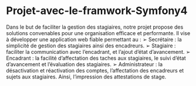# Projet-avec-le-framwork-Symfony4
Dans le but de faciliter la gestion des stagiaires, notre projet propose des solutions convenables pour une organisation efficace et performante. Il vise à développer une application web fiable permettant au : 
➢ Secrétaire : la simplicité de gestion des stagiaires ainsi des encadreurs. 
➢ Stagiaire : faciliter la communication avec l’encadrant, et l’ajout d’état d’avancement. 
➢ Encadrant : la facilité d’affectation des taches aux stagiaires, le suivi d’état d’avancement et l’évaluation des stagiaires. 
➢ Administrateur : la désactivation et réactivation des comptes, l’affectation des encadreurs et sujets aux stagiaires. Ainsi, l’impression des attestations de stage.
